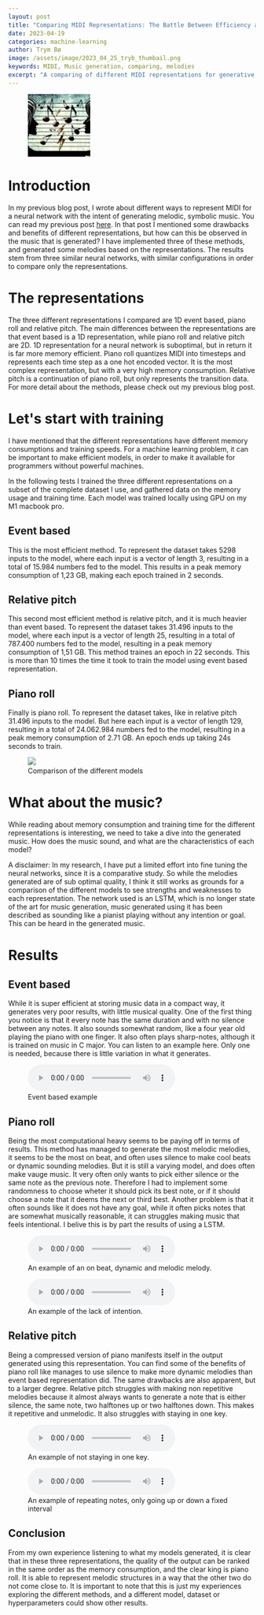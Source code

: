 ```yaml
---
layout: post
title: "Comparing MIDI Representations: The Battle Between Efficiency and Complexity"
date: 2023-04-19
categories: machine-learning
author: Trym Bø
image: /assets/image/2023_04_25_tryb_thumbail.png
keywords: MIDI, Music generation, comparing, melodies
excerpt: "A comparing of different MIDI representations for generative machine learning"
---
```


<figure style="float: none">
   <img
      src="/assets/image/2023_04_25_tryb_thumbail.png" width="30%" />
   <figcaption></figcaption>
</figure>

# Introduction

In my previous blog post, I wrote about different ways to represent MIDI for a neural network with the intent of generating melodic, symbolic music. You can read my previous post [here](https://mct-master.github.io/machine-learning/2023/04/19/tryb-midi-hassle-copy.html). In that post I mentioned some drawbacks and benefits of different representations, but how can this be observed in the music that is generated? I have implemented three of these methods, and generated some melodies based on the representations. The results stem from three similar neural networks, with similar configurations in order to compare only the representations. 

# The representations

The three different representations I compared are 1D event based, piano roll and relative pitch. The main differences between the representations are that event based is a 1D representation, while piano roll and relative pitch are 2D. 1D representation for a neural network is suboptimal, but in return it is far more memory efficient. Piano roll quantizes MIDI into timesteps and represents each time step as a one hot encoded vector. It is the most complex representation, but with a very high memory consumption. Relative pitch is a continuation of piano roll, but only represents the transition data. For more detail about the methods, please check out my previous blog post.

# Let's start with training
I have mentioned that the different representations have different memory consumptions and training speeds. For a machine learning problem, it can be important to make efficient models, in order to make it available for programmers without powerful machines.

In the following tests I trained the three different representations on a subset of the complete dataset I use, and gathered data on the memory usage and training time. Each model was trained locally using GPU on my M1 macbook pro.

## Event based
This is the most efficient method. To represent the dataset takes 5298 inputs to the model, where each input is a vector of length 3, resulting in a total of 15.984 numbers fed to the model. This results in a peak memory consumption of 1,23 GB, making each epoch trained in 2 seconds.


## Relative pitch
This second most efficient method is relative pitch, and it is much heavier than event based. To represent the dataset takes 31.496 inputs to the model, where each input is a vector of length 25, resulting in a total of 787.400 numbers fed to the model, resulting in a peak memory consumption of 1,51 GB. This method traines an epoch in 22 seconds. This is more than 10 times the time it took to train the model using event based representation.

## Piano roll
Finally is piano roll. To represent the dataset takes, like in relative pitch 31.496 inputs to the model. But here each input is a vector of length 129, resulting in a total of 24.062.984 numbers fed to the model, resulting in a peak memory consumption of 2.71 GB. An epoch ends up taking 24s seconds to train.

<figure style="float: none">
   <img
      src="/assets/image/2023-04-25-graph.png" width="50%" />
   <figcaption>Comparison of the different models</figcaption>
</figure>

# What about the music?
While reading about memory consumption and training time for the different representations is interesting, we need to take a dive into the generated music. How does the music sound, and what are the characteristics of each model?

A disclaimer: In my research, I have put a limited effort into fine tuning the neural networks, since it is a comparative study. So while the melodies generated are of sub optimal quality, I think it still works as grounds for a comparison of the different models to see strengths and weaknesses to each representation. The network used is an LSTM, which is no longer state of the art for music generation, music generated using it has been described as sounding like a pianist playing without any intention or goal. This can be heard in the generated music.

# Results

## Event based
While it is super efficient at storing music data in a compact way, it generates very poor results, with little musical quality. One of the first thing you notice is that it every note has the same duration and with no silence between any notes. It also sounds somewhat random, like a four year old playing the piano with one finger. It also often plays sharp-notes, although it is trained on music in C major. You can listen to an example here. Only one is needed, because there is little variation in what it generates.

<figure style="float: none">
	<audio controls>
      <source src="/assets/audio/2023_04_25_tryb_event.mp3" type="audio/mp3">
    </audio>
   <figcaption>Event based example</figcaption>
</figure>


## Piano roll
Being the most computational heavy seems to be paying off in terms of results. This method has managed to generate the most melodic melodies, it seems to be the most on beat, and often uses silence to make cool beats or dynamic sounding melodies. But it is still a varying model, and does often make vauge music. It very often only wants to pick either silence or the same note as the previous note. Therefore I had to implement some randomness to choose wheter it should pick its best note, or if it should choose a note that it deems the next or third best. Another problem is that it often sounds like it does not have any goal, while it often picks notes that are somewhat musically reasonable, it can struggles making music that feels intentional. I belive this is by part the results of using a LSTM.

<figure style="float: none">
	<audio controls>
      <source src="/assets/audio/2023_04_25_tryb_piano_roll.mp3" type="audio/mp3">
    </audio>
   <figcaption>An example of an on beat, dynamic and melodic melody.</figcaption>
</figure>

<figure style="float: none">
	<audio controls>
      <source src="/assets/audio/2023_04_25_tryb_piano_roll2.mp3" type="audio/mp3">
    </audio>
   <figcaption>An example of the lack of intention.</figcaption>
</figure>

## Relative pitch
Being a compressed version of piano manifests itself in the output generated using this representation. You can find some of the benefits of piano roll like manages to use silence to make more dynamic melodies than event based representation did. The same drawbacks are also apparent, but to a larger degree. Relative pitch struggles with making non repetitive melodies because it almost always wants to generate a note that is either silence, the same note, two halftones up or two halftones down. This makes it repetitive and unmelodic. It also struggles with staying in one key. 

<figure style="float: none">
	<audio controls>
      <source src="/assets/audio/2023_04_25_tryb_relative_pitch.mp3" type="audio/mp3">
    </audio>
   <figcaption>An example of not staying in one key.</figcaption>
</figure>

<figure style="float: none">
	<audio controls>
      <source src="/assets/audio/2023_04_25_tryb_relative_pitch2.mp3" type="audio/mp3">
    </audio>
   <figcaption>An example of repeating notes, only going up or down a fixed interval</figcaption>
</figure>


## Conclusion
From my own experience listening to what my models generated, it is clear that in these three representations, the quality of the output can be ranked in the same order as the memory consumption, and the clear king is piano roll. It is able to represent melodic structures in a way that the other two do not come close to. It is important to note that this is just my experiences exploring the different methods, and a different model, dataset or hyperparameters could show other results.


